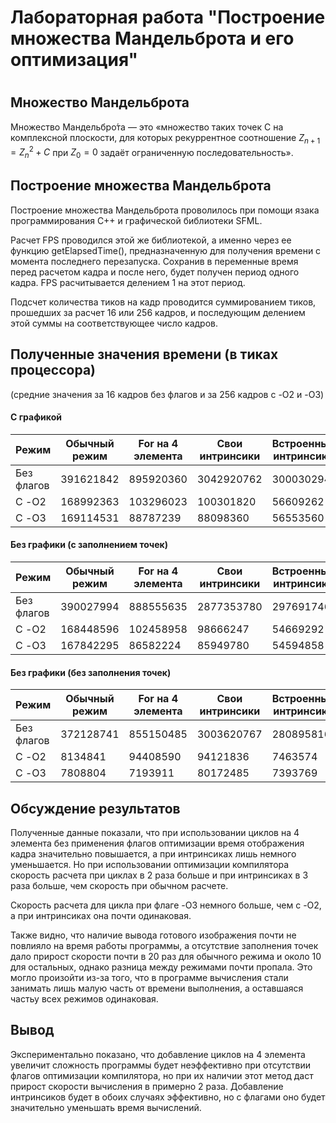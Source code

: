 # Лабораторная работа  "Построение множества Мандельброта и его оптимизация"
#

## Множество Мандельброта

Множество Мандельбро́та — это «множество таких точек C на комплексной плоскости, для которых рекуррентное соотношение $Z_{n+1} = Z_n^2 + C$ при $Z_0=0$ задаёт ограниченную последовательность».

## Построение множества Мандельброта

Построение множества Мандельброта проволилось при помощи язака программирования C++ и графической библиотеки SFML. 

Расчет FPS проводился этой же библиотекой, а именно через ее функцию getElapsedTime(), предназначенную для получения времени с момента последнего перезапуска. Сохранив в переменные время перед расчетом кадра и после него, будет получен период одного кадра. FPS расчитывается делением 1 на этот период.

Подсчет количества тиков на кадр проводится суммированием тиков, прошедших за расчет 16 или 256 кадров, и последующим делением этой суммы на соответствующее число кадров.

## Полученные значения времени (в тиках процессора)

(средние значения за 16 кадров без флагов и за 256 кадров с -O2 и -O3)

#### С графикой

| Режим      | Обычный режим | For на 4 элемента | Свои интринсики | Встроенные интринсики |
|------------|---------------|-------------------|-----------------|-----------------------|
| Без флагов | 391621842     | 895920360         | 3042920762      | 300030294             |
| С -O2      | 168992363     | 103296023         | 100301820       | 56609262              |
| С -O3      | 169114531     | 88787239          | 88098360        | 56553560              |

#### Без графики (с заполнением точек)

| Режим      | Обычный режим | For на 4 элемента | Свои интринсики | Встроенные интринсики |
|------------|---------------|-------------------|-----------------|-----------------------|
| Без флагов | 390027994     | 888555635         | 2877353780      | 297691746             |
| С -O2      | 168448596     | 102458958         | 98666247        | 54669292              |
| С -O3      | 167842295     | 86582224          | 85949780        | 54594858              |

#### Без графики (без заполнения точек)

| Режим      | Обычный режим | For на 4 элемента | Свои интринсики | Встроенные интринсики |
|------------|---------------|-------------------|-----------------|-----------------------|
| Без флагов | 372128741     | 855150485         | 3003620767      | 280895816             |
| С -O2      | 8134841       | 94408590          | 94121836        | 7463574               |
| С -O3      | 7808804       | 7193911           | 80172485        | 7393769               |

## Обсуждение результатов

Полученные данные показали, что при использовании циклов на 4 элемента без применения флагов оптимизации время отображения кадра значительно повышается, а при интринсиках лишь немного уменьшается. Но при использовании оптимизации компилятора скорость расчета при циклах в 2 раза больше и при интринсиках в 3 раза больше, чем скорость при обычном расчете.

Скорость расчета для цикла при флаге -O3 немного больше, чем с -O2, а при интринсиках она почти одинаковая.

Также видно, что наличие вывода готового изображения почти не повлияло на время работы программы, а отсутствие заполнения точек дало прирост скорости почти в 20 раз для обычного режима и около 10 для остальных, однако разница между режимами почти пропала. Это могло произойти из-за того, что в программе вычисления стали занимать лишь малую часть от времени выполнения, а оставшаяся частьу всех режимов одинаковая. 

## Вывод

Экспериментально показано, что добавление циклов на 4 элемента увеличит сложность программы будет неэффективно при отсутствии флагов оптимизации компилятора, но при их наличии этот метод даст прирост скорости вычисления в примерно 2 раза. Добавление интринсиков будет в обоих случаях эффективно, но с флагами оно будет значительно уменьшать время вычислений.